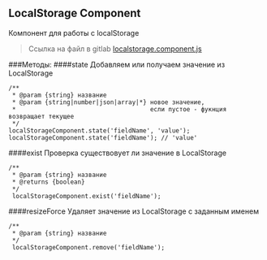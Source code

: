 ## LocalStorage Component
Компонент для работы с localStorage
>Ссылка на файл в gitlab [localstorage.component.js](https://git.darvins.ru/darvin-cms/skeleton/blob/master/assets/ds-kit/basis/localstorage.component.js)


###Методы:
####state
Добавляем или получаем значение из LocalStorage
```
/**
 * @param {string} название 
 * @param {string|number|json|array|*} новое значение, 
 *                                     если пустое - фукнция возвращает текущее
 */
localStorageComponent.state('fieldName', 'value');
localStorageComponent.state('fieldName'); // 'value'
```

####exist
Проверка существовует ли значение в LocalStorage
```
/**
 * @param {string} название 
 * @returns {boolean}
 */
 localStorageComponent.exist('fieldName'); 
```

####resizeForce
Удаляет значение из LocalStorage с заданным именем
```
/**
 * @param {string} название 
 */
 localStorageComponent.remove('fieldName'); 
```
